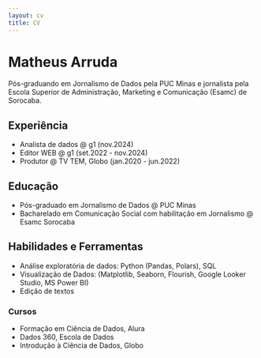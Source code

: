 ```yaml
---
layout: cv
title: CV
---
```

# Matheus Arruda
Pós-graduando em Jornalismo de Dados pela PUC Minas e jornalista pela Escola Superior de Administração, Marketing e Comunicação (Esamc) de Sorocaba.

## Experiência
* Analista de dados @ g1 (nov.2024)<br>
* Editor WEB @ g1 (set.2022 - nov.2024)<br>
* Produtor @ TV TEM, Globo (jan.2020 - jun.2022)<br> 

## Educação
* Pós-graduado em Jornalismo de Dados @ PUC Minas
* Bacharelado em Comunicação Social com habilitação em Jornalismo @ Esamc Sorocaba

## Habilidades e Ferramentas
* Análise exploratória de dados: Python (Pandas, Polars), SQL <br>
* Visualização de Dados: (Matplotlib, Seaborn, Flourish, Google Looker Studio, MS Power BI) <br>
* Edição de textos
  
### Cursos
* Formação em Ciência de Dados, Alura
* Dados 360, Escola de Dados
* Introdução à Ciência de Dados, Globo 
